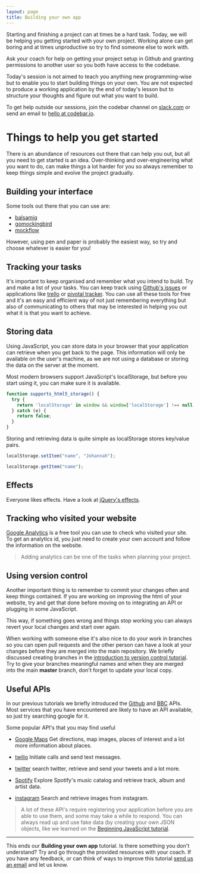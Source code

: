 ```yaml
---
layout: page
title: Building your own app
---
```


Starting and finishing a project can at times be a hard task. Today, we will be helping you getting started with your own project. Working alone can get boring and at times unproductive so try to find someone else to work with.

Ask your coach for help on getting your project setup in Github and granting permissions to another user so you both have access to the codebase.

Today's session is not aimed to teach you anything new programming-wise but to enable you to start building things on your own. You are not expected to produce a working application by the end of today's lesson but to structure your thoughts and figure out what you want to build.

To get help outside our sessions, join the codebar channel on [slack.com](https://codebar.slack.com/) or send an email to [hello at codebar.io](mailto://hello@codebar.io).

# Things to help you get started

There is an abundance of resources out there that can help you out, but all you need to get started is an idea. Over-thinking and over-engineering what you want to do, can make things a lot harder for you so always remember to keep things simple and evolve the project gradually.

## Building your interface

Some tools out there that you can use are:

- [balsamiq](http://balsamiq.com/)
- [gomockingbird](http://gomockingbird.com/)
- [mockflow](http://mockflow.com/pricing/)

However, using pen and paper is probably the easiest way, so try and choose whatever is easier for you!


## Tracking your tasks

It's important to keep organised and remember what you intend to build. Try and make a list of your tasks. You can keep track using [Github's issues](https://github.com/blog/831-issues-2-0-the-next-generation) or applications like [trello](https://trello.com/) or [pivotal tracker](http://www.pivotaltracker.com/). You can use all these tools for free and it's an easy and efficient way of not just remembering everything but also of communicating to others that may be interested in helping you out what it is that you want to achieve.

## Storing data

Using JavaScript, you can store data in your browser that your application can retrieve when you get back to the page. This information will only be available on the user's machine, as we are not using a database or storing the data on the server at the moment.

Most modern browsers support JavaScript's localStorage, but before you start using it, you can make sure it is available.

```javascript
function supports_html5_storage() {
  try {
    return 'localStorage' in window && window['localStorage'] !== null;
  } catch (e) {
    return false;
  }
}
```


Storing and retrieving data is quite simple as localStorage stores key/value pairs.

```javascript
localStorage.setItem("name", "Johannah");

localStorage.getItem("name");
```

## Effects

Everyone likes effects. Have a look at [jQuery's effects](http://api.jquery.com/category/effects/).

## Tracking who visited your website

[Google Analytics](http://www.google.com/analytics/) is a free tool you can use to check who visited your site. To get an analytics id, you just need to create your own account and follow the information on the website.

> Adding analytics can be one of the tasks when planning your project.

## Using version control

Another important thing is to remember to commit your changes often and keep things contained. If you are working on improving the html of your website, try and get that done before moving on to integrating an API or plugging in some JavaScript.

This way, if something goes wrong and things stop working you can always revert your local changes and start over again.

When working with someone else it's also nice to do your work in branches so you can open pull requests and the other person can have a look at your changes before they are merged into the main repository. We briefly discussed creating branches in the [introduction to version control tutorial](http://codebar.github.io/tutorials/version-control/introduction/tutorial.html). Try to give your branches meaningful names and when they are merged into the main **master** branch, don't forget to update your local copy.

## Useful APIs

In our previous tutorials we briefly introduced the [Github](http://developer.github.com/v3/) and [BBC](http://www.bbc.co.uk/developer/technology/apis.html) APIs. Most services that you have encountered are likely to have an API available, so just try searching google for it.

Some popular API's that you may find useful

- [Google Maps](https://developers.google.com/maps/) Get directions, map images, places of interest and a lot more information about places.

- [twilio](http://www.twilio.com/docs/api/rest) Initiate calls and send text messages.

- [twitter](https://dev.twitter.com/docs/api/1.1) search twitter, retrieve and send your tweets and a lot more.
- [Spotify](https://developer.spotify.com/technologies/web-api/) Explore Spotify's music catalog and retrieve track, album and artist data.

- [instagram](http://instagram.com/developer/endpoints/) Search and retrieve images from instagram.

> A lot of these API's require registering your application before you are able to use them, and some may take a while to respond. You can always read up and use fake data (by creating your own JSON objects, like we learned on the [Beginning JavaScript tutorial](http://codebar.github.io/tutorials/js/lesson2/tutorial.html).


---
This ends our **Building your own app** tutorial. Is there something you don't understand? Try and go through the provided resources with your coach. If you have any feedback, or can think of ways to improve this tutorial [send us an email](mailto:feedback@codebar.io) and let us know.
